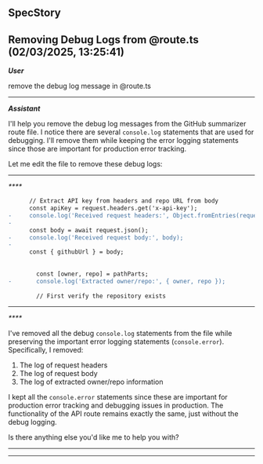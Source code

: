 ## SpecStory

## Removing Debug Logs from @route.ts (02/03/2025, 13:25:41)

_**User**_

remove the debug log message in @route.ts 

---

_**Assistant**_

I'll help you remove the debug log messages from the GitHub summarizer route file. I notice there are several `console.log` statements that are used for debugging. I'll remove them while keeping the error logging statements since those are important for production error tracking.

Let me edit the file to remove these debug logs:

---

_****_

```diff
      // Extract API key from headers and repo URL from body
      const apiKey = request.headers.get('x-api-key');
-     console.log('Received request headers:', Object.fromEntries(request.headers.entries()));
-     
      const body = await request.json();
-     console.log('Received request body:', body);
-     
      const { githubUrl } = body;
  
  
        const [owner, repo] = pathParts;
-       console.log('Extracted owner/repo:', { owner, repo });
  
        // First verify the repository exists
```

---

_****_



I've removed all the debug `console.log` statements from the file while preserving the important error logging statements (`console.error`). Specifically, I removed:

1. The log of request headers
2. The log of request body
3. The log of extracted owner/repo information

I kept all the `console.error` statements since these are important for production error tracking and debugging issues in production. The functionality of the API route remains exactly the same, just without the debug logging.

Is there anything else you'd like me to help you with?

---



---

